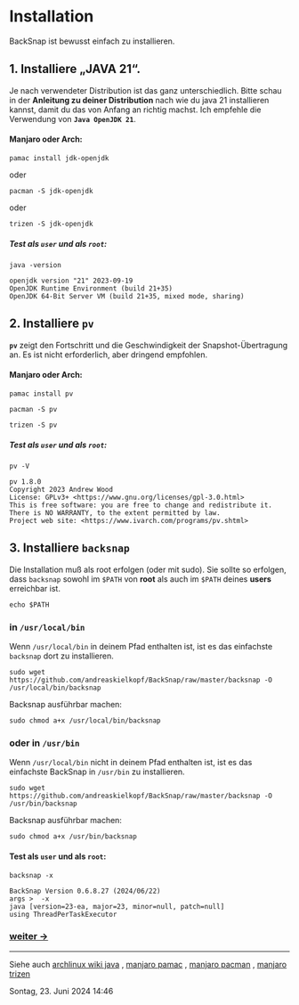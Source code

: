 # Installation
BackSnap ist bewusst einfach zu installieren.

## 1. Installiere „JAVA 21“.
Je nach verwendeter Distribution ist das ganz unterschiedlich. Bitte schau in der **Anleitung zu deiner Distribution** 
nach wie du java 21 installieren kannst, damit du das von Anfang an richtig machst. Ich empfehle die Verwendung 
von **`Java OpenJDK 21`**.

#### Manjaro oder Arch:
```
pamac install jdk-openjdk
```
oder
```
pacman -S jdk-openjdk
``` 
oder 
```
trizen -S jdk-openjdk
```

##### Test als `user` und als `root`:
```
java -version
```
```
openjdk version "21" 2023-09-19
OpenJDK Runtime Environment (build 21+35)
OpenJDK 64-Bit Server VM (build 21+35, mixed mode, sharing)
```

## 2. Installiere `pv`
**`pv`** zeigt den Fortschritt und die Geschwindigkeit der Snapshot-Übertragung an. Es ist nicht erforderlich, 
aber dringend empfohlen.

#### Manjaro oder Arch:
```
pamac install pv
```
```
pacman -S pv
```
```
trizen -S pv
```

##### Test als `user` und als `root`:
```
pv -V
```
```
pv 1.8.0
Copyright 2023 Andrew Wood
License: GPLv3+ <https://www.gnu.org/licenses/gpl-3.0.html>
This is free software: you are free to change and redistribute it.
There is NO WARRANTY, to the extent permitted by law.
Project web site: <https://www.ivarch.com/programs/pv.shtml>
```

## 3. Installiere `backsnap`
Die Installation muß als root erfolgen (oder mit sudo). Sie sollte so erfolgen, dass `backsnap` sowohl im `$PATH` 
von **root** als auch im `$PATH` deines **users** erreichbar ist.
```
echo $PATH
```

### in `/usr/local/bin`
Wenn `/usr/local/bin` in deinem Pfad enthalten ist, ist es das einfachste `backsnap` dort zu installieren.
```
sudo wget https://github.com/andreaskielkopf/BackSnap/raw/master/backsnap -O /usr/local/bin/backsnap
```
Backsnap ausführbar machen: 
```
sudo chmod a+x /usr/local/bin/backsnap
```

### oder in `/usr/bin`
Wenn `/usr/local/bin` nicht in deinem Pfad enthalten ist, ist es das einfachste BackSnap in `/usr/bin` zu installieren.
```
sudo wget https://github.com/andreaskielkopf/BackSnap/raw/master/backsnap -O /usr/bin/backsnap
```
Backsnap ausführbar machen:
```
sudo chmod a+x /usr/bin/backsnap
```

#### Test als `user` und als `root`:
```
backsnap -x
```
```
BackSnap Version 0.6.8.27 (2024/06/22)
args >  -x 
java [version=23-ea, major=23, minor=null, patch=null]
using ThreadPerTaskExecutor
```

### [weiter ->](device_de.md)
----

Siehe auch [archlinux wiki java](https://wiki.archlinux.org/title/java) 
, [manjaro pamac](https://wiki.manjaro.org/index.php/Pamac) 
, [manjaro pacman](https://wiki.manjaro.org/index.php/Pacman_Overview) 
, [manjaro trizen](https://wiki.archlinux.de/title/Trizen)

Sontag, 23. Juni 2024 14:46 
